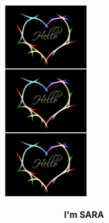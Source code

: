 <img src="Hello Picture.jpg" width="260 px" height="200 px "> <img src="Hello Picture.jpg" width="260 px" height="200 px "><img src="Hello Picture.jpg" width="260 px" height="200 px ">

<h1 align="center" >I'm  SARA </h1>
<br>


 
